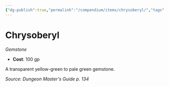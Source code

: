 ```yaml
---
{"dg-publish":true,"permalink":"/compendium/items/chrysoberyl/","tags":["compendium/src/5e/dmg","item/wealth/gemstone"]}
---
```


# Chrysoberyl
*Gemstone*  

- **Cost**: 100 gp

A transparent yellow-green to pale green gemstone.

*Source: Dungeon Master's Guide p. 134*